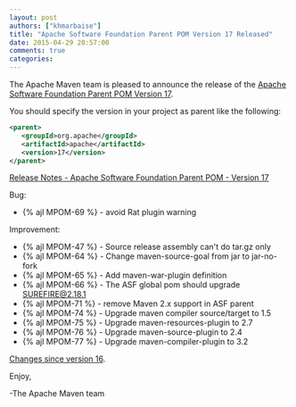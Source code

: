 ```yaml
---
layout: post
authors: ["khmarbaise"]
title: "Apache Software Foundation Parent POM Version 17 Released"
date: 2015-04-29 20:57:00
comments: true
categories: 
---
```

The Apache Maven team is pleased to announce the release of the 
[Apache Software Foundation Parent POM Version 17](http://maven.apache.org/pom/asf/).

You should specify the version in your project as parent like the following:

``` xml
<parent>
   <groupId>org.apache</groupId>
   <artifactId>apache</artifactId>
   <version>17</version>
</parent>
```

<!-- more -->

[Release Notes - Apache Software Foundation Parent POM - Version 17](https://issues.apache.org/jira/secure/ReleaseNote.jspa?projectId=12311250&version=12329009)

Bug:

 * {% ajl MPOM-69 %} - avoid Rat plugin warning

Improvement:

 * {% ajl MPOM-47 %} - Source release assembly can't do tar.gz only
 * {% ajl MPOM-64 %} - Change maven-source-goal from jar to jar-no-fork
 * {% ajl MPOM-65 %} - Add maven-war-plugin definition
 * {% ajl MPOM-66 %} - The ASF global pom should upgrade SUREFIRE@2.18.1
 * {% ajl MPOM-71 %} - remove Maven 2.x support in ASF parent
 * {% ajl MPOM-74 %} - Upgrade maven compiler source/target to 1.5
 * {% ajl MPOM-75 %} - Upgrade maven-resources-plugin to 2.7
 * {% ajl MPOM-76 %} - Upgrade maven-source-plugin to 2.4
 * {% ajl MPOM-77 %} - Upgrade maven-compiler-plugin to 3.2

[Changes since version 16](http://svn.apache.org/viewvc/maven/pom/tags/apache-17/pom.xml?r1=HEAD&r2=1639452&diff_format=h).

Enjoy,

-The Apache Maven team 
